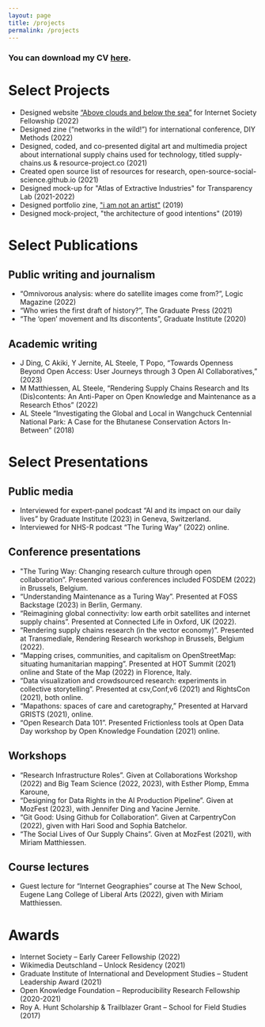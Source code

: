 ```yaml
---
layout: page
title: /projects
permalink: /projects
---
```


### You can download my CV <a href="https://res.cloudinary.com/aleesteele/image/upload/v1620909383/Steele_CV_2021.pdf">here</a>.

# Select Projects
* Designed website <a href="https://aleesteele.mmm.page/">“Above clouds and below the sea”</a> for Internet Society Fellowship (2022)
* Designed zine (“networks in the wild!”) for international conference, DIY Methods (2022)
* Designed, coded, and co-presented digital art and multimedia project about international supply chains used for technology, titled supply-chains.us & resource-project.co (2021)
* Created open source list of resources for research, open-source-social-science.github.io (2021)
* Designed mock-up for "Atlas of Extractive Industries" for Transparency Lab (2021-2022)
* Designed portfolio zine, <a href="https://res.cloudinary.com/aleesteele/image/upload/v1632865983/Steele-Portfolio_a8unhx.pdf">"i am not an artist"</a> (2019)
* Designed mock-project, "the architecture of good intentions" (2019)

# Select Publications

## Public writing and journalism
* “Omnivorous analysis: where do satellite images come from?”, Logic Magazine (2022)
* “Who wries the first draft of history?”, The Graduate Press (2021)
* “The ‘open’ movement and Its discontents”, Graduate Institute  (2020)

## Academic writing
* J Ding, C Akiki, Y Jernite, AL Steele, T Popo, “Towards Openness Beyond Open Access: User Journeys through 3 Open AI Collaboratives,” (2023)
* M Matthiessen, AL Steele, “Rendering Supply Chains Research and Its (Dis)contents: An Anti-Paper on Open Knowledge and Maintenance as a Research Ethos” (2022)
* AL Steele “Investigating the Global and Local in Wangchuck Centennial National Park: A Case for the Bhutanese Conservation Actors In-Between” (2018)

# Select Presentations

## Public media
* Interviewed for expert-panel podcast “AI and its impact on our daily lives” by Graduate Institute (2023) in Geneva, Switzerland.
* Interviewed for NHS-R podcast “The Turing Way” (2022) online.

## Conference presentations
* "The Turing Way: Changing research culture through open collaboration”. Presented various conferences included FOSDEM (2022) in Brussels, Belgium.
* “Understanding Maintenance as a Turing Way”. Presented at FOSS Backstage (2023) in Berlin, Germany.
* “Reimagining global connectivity: low earth orbit satellites and internet supply chains”. Presented at Connected Life in Oxford, UK (2022).
* “Rendering supply chains research (in the vector economy)”. Presented at Transmediale, Rendering Research workshop in Brussels, Belgium (2022).
* “Mapping crises, communities, and capitalism on OpenStreetMap: situating humanitarian mapping”. Presented at HOT Summit (2021) online and State of the Map (2022) in Florence, Italy.
* “Data visualization and crowdsourced research: experiments in collective storytelling”. Presented at csv,Conf,v6 (2021) and RightsCon (2021), both online.
* “Mapathons: spaces of care and caretography,” Presented at Harvard GRISTS (2021), online.
* “Open Research Data 101”. Presented Frictionless tools at Open Data Day workshop by Open Knowledge Foundation (2021) online.

## Workshops
* “Research Infrastructure Roles”. Given at Collaborations Workshop (2022) and Big Team Science (2022, 2023), with Esther Plomp, Emma Karoune,
* “Designing for Data Rights in the AI Production Pipeline”. Given at MozFest (2023), with Jennifer Ding and Yacine Jernite.
* “Git Good: Using Github for Collaboration”. Given at CarpentryCon (2022), given with Hari Sood and Sophia Batchelor.
* “The Social Lives of Our Supply Chains”. Given at MozFest (2021), with Miriam Matthiessen.

## Course lectures
* Guest lecture for “Internet Geographies” course at The New School, Eugene Lang College of Liberal Arts (2022), given with Miriam Matthiessen.

# Awards
* Internet Society – Early Career Fellowship (2022)
* Wikimedia Deutschland – Unlock Residency (2021)
* Graduate Institute of International and Development Studies – Student Leadership Award (2021)
* Open Knowledge Foundation – Reproducibility Research Fellowship (2020-2021)
* Roy A. Hunt Scholarship & Trailblazer Grant – School for Field Studies (2017)
